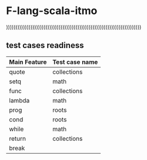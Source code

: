 # F-lang-scala-itmo
))))))))))))))))))))))))))))))))))))))))))))))))))))))))))))))))))))))))

## test cases readiness
| Main Feature | Test case name |
|--------------|----------------|
| quote        | collections    |
| setq         | math           |
| func         | collections    |
| lambda       | math           |
| prog         | roots          |
| cond         | roots          |
| while        | math           |
| return       | collections    |
| break        |                |
